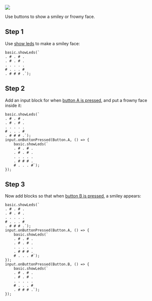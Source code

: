 ![](/static/mb/projects/a2-buttons.png)

Use buttons to show a smiley or frowny face. 

## Step 1

Use [show leds](/reference/basic/showLeds) to make a smiley face:

```blocks
basic.showLeds(`
. # . # .
. # . # .
. . . . .
# . . . #
. # # # .`);
```

## Step 2

Add an input block for when [button A is pressed](/reference/input/button-is-pressed), and put a
frowny face inside it:

```blocks
basic.showLeds(`
. # . # .
. # . # .
. . . . .
# . . . #
. # # # .`);
input.onButtonPressed(Button.A, () => { 
    basic.showLeds(`
    . # . # .
    . # . # .
    . . . . .
    . # # # .
    # . . . #`);
});
```

## Step 3

Now add blocks so that when [button B is pressed](/reference/input/button-is-pressed), a smiley appears:

```blocks
basic.showLeds(`
. # . # .
. # . # .
. . . . .
# . . . #
. # # # .`);
input.onButtonPressed(Button.A, () => { 
    basic.showLeds(`
    . # . # .
    . # . # .
    . . . . .
    . # # # .
    # . . . #`);
});
input.onButtonPressed(Button.B, () => { 
    basic.showLeds(`
    . # . # .
    . # . # .
    . . . . .
    # . . . #
    . # # # .`);
});
```